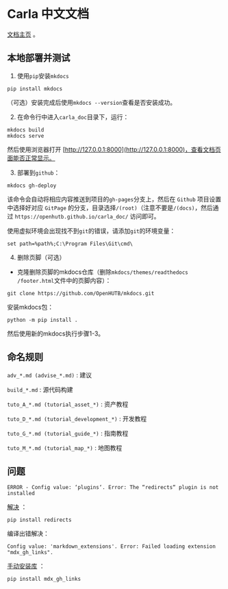 # Carla 中文文档

[文档主页](https://openhutb.github.io/carla_doc/) 。

## 本地部署并测试
1. 使用`pip`安装`mkdocs`
```shell
pip install mkdocs
```
（可选）安装完成后使用`mkdocs --version`查看是否安装成功。

2. 在命令行中进入`carla_doc`目录下，运行：
```shell
mkdocs build
mkdocs serve
```
然后使用浏览器打开 [http://127.0.0.1:8000](http://127.0.0.1:8000)，查看文档页面能否正常显示。

3. 部署到`github`：
```shell
mkdocs gh-deploy
```
该命令会自动将相应内容推送到项目的`gh-pages`分支上，然后在 `Github` 项目设置中选择好对应 `GitPage` 的分支，目录选择`/(root)`（注意不要是`/(docs)`，然后通过 `https://openhutb.github.io/carla_doc/` 访问即可。

使用虚拟环境会出现找不到`git`的错误，请添加`git`的环境变量：
```shell
set path=%path%;C:\Program Files\Git\cmd\
```

4. 删除页脚（可选）
* 克隆删除页脚的mkdocs仓库（删除`mkdocs/themes/readthedocs
/footer.html`文件中的页脚内容）：
```shell
git clone https://github.com/OpenHUTB/mkdocs.git
```
安装mkdocs包：
```shell
python -m pip install .
```
然后使用新的mkdocs执行步骤1-3。


## 命名规则

`adv_*.md (advise_*.md)` : 建议

`build_*.md` : 源代码构建

`tuto_A_*.md (tutorial_asset_*)` : 资产教程

`tuto_D_*.md (tutorial_development_*)` : 开发教程

`tuto_G_*.md (tutorial_guide_*)` : 指南教程

`tuto_M_*.md (tutorial_map_*)` : 地图教程




## 问题
```text
ERROR - Config value: ‘plugins‘. Error: The “redirects“ plugin is not installed
```
[解决](https://blog.csdn.net/LostSpeed/article/details/127192365) ：
```shell
pip install redirects
```



编译出错解决：
```text
Config value: 'markdown_extensions'. Error: Failed loading extension "mdx_gh_links".
```
[手动安装库](https://github.com/mkdocs/mkdocs/issues/1587) ：
```shell
pip install mdx_gh_links
```